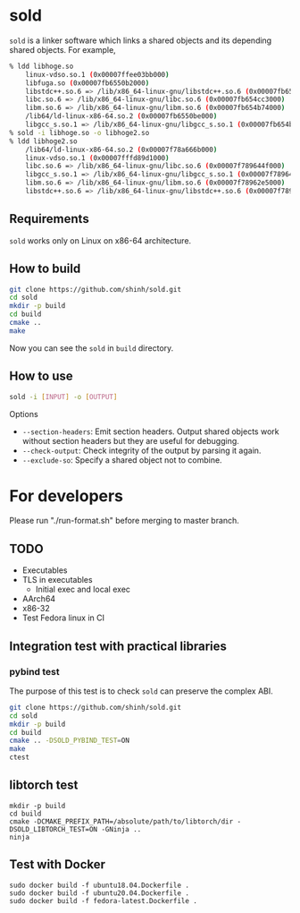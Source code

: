 # sold
`sold` is a linker software which links a shared objects and its depending
shared objects. For example,
```bash
% ldd libhoge.so
    linux-vdso.so.1 (0x00007ffee03bb000)
    libfuga.so (0x00007fb6550b2000)
    libstdc++.so.6 => /lib/x86_64-linux-gnu/libstdc++.so.6 (0x00007fb654eb5000)
    libc.so.6 => /lib/x86_64-linux-gnu/libc.so.6 (0x00007fb654cc3000)
    libm.so.6 => /lib/x86_64-linux-gnu/libm.so.6 (0x00007fb654b74000)
    /lib64/ld-linux-x86-64.so.2 (0x00007fb6550be000)
    libgcc_s.so.1 => /lib/x86_64-linux-gnu/libgcc_s.so.1 (0x00007fb654b59000)
% sold -i libhoge.so -o libhoge2.so
% ldd libhoge2.so
    /lib64/ld-linux-x86-64.so.2 (0x00007f78a666b000)
    linux-vdso.so.1 (0x00007fffd89d1000)
    libc.so.6 => /lib/x86_64-linux-gnu/libc.so.6 (0x00007f789644f000)
    libgcc_s.so.1 => /lib/x86_64-linux-gnu/libgcc_s.so.1 (0x00007f7896434000)
    libm.so.6 => /lib/x86_64-linux-gnu/libm.so.6 (0x00007f78962e5000)
    libstdc++.so.6 => /lib/x86_64-linux-gnu/libstdc++.so.6 (0x00007f7896104000)
```

## Requirements
`sold` works only on Linux on x86-64 architecture.

## How to build
```bash
git clone https://github.com/shinh/sold.git
cd sold
mkdir -p build
cd build
cmake ..
make
```
Now you can see the `sold` in `build` directory.

## How to use
```bash
sold -i [INPUT] -o [OUTPUT]
```
Options
- `--section-headers`: Emit section headers. Output shared objects work without section headers but they are useful for debugging.
- `--check-output`: Check integrity of the output by parsing it again.
- `--exclude-so`: Specify a shared object not to combine.

# For developers
Please run "./run-format.sh" before merging to master branch.

## TODO
- Executables
- TLS in executables
    - Initial exec and local exec
- AArch64
- x86-32
- Test Fedora linux in CI

## Integration test with practical libraries
### pybind test
The purpose of this test is to check `sold` can preserve the complex ABI.
```bash
git clone https://github.com/shinh/sold.git
cd sold
mkdir -p build
cd build
cmake .. -DSOLD_PYBIND_TEST=ON
make
ctest
```
## libtorch test
```
mkdir -p build
cd build
cmake -DCMAKE_PREFIX_PATH=/absolute/path/to/libtorch/dir -DSOLD_LIBTORCH_TEST=ON -GNinja ..
ninja
```

## Test with Docker
```
sudo docker build -f ubuntu18.04.Dockerfile .
sudo docker build -f ubuntu20.04.Dockerfile .
sudo docker build -f fedora-latest.Dockerfile .
```
